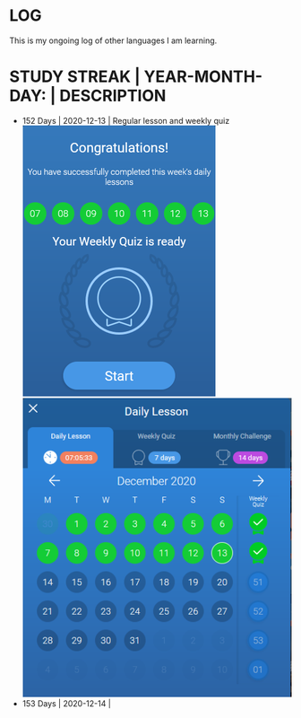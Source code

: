 # LOG 
This is my ongoing log of other languages I am learning. <br>


# STUDY STREAK | YEAR-MONTH-DAY: | DESCRIPTION <br>
* 152 Days | 2020-12-13 | Regular lesson and weekly quiz<br>
![Daily Lesson](https://github.com/EO4wellness/T-I-L/blob/main/polyglot/la-otra/images/2020-12-13-lesson.png)
![Weekly Quiz](https://github.com/EO4wellness/T-I-L/blob/main/polyglot/la-otra/images/2020-december-week2.png) <br>
* 153 Days | 2020-12-14 | <br>
<br>
